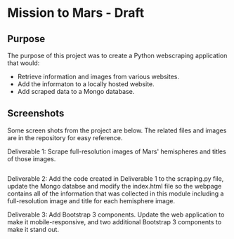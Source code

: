 # Mission to Mars - Draft
## Purpose

The purpose of this project was to create a Python webscraping application that would:
- Retrieve information and images from various websites.
- Add the informaton to a locally hosted website. 
- Add scraped data to a Mongo database.

## Screenshots
Some screen shots from the project are below. The related files and images are in the repository for easy reference.

Deliverable 1: Scrape full-resolution images of Mars' hemispheres and titles of those images.

![]()


Deliverable 2: Add the code created in Deliverable 1 to the scraping.py file, update the Mongo databse and modify the index.html file so the webpage contains all of the information that was collected in this module including a full-resolution image and title for each hemisphere image.

Deliverable 3: Add Bootstrap 3 components. Update the web application to make it mobile-responsive, and two additional Bootstrap 3 components to make it stand out. 

